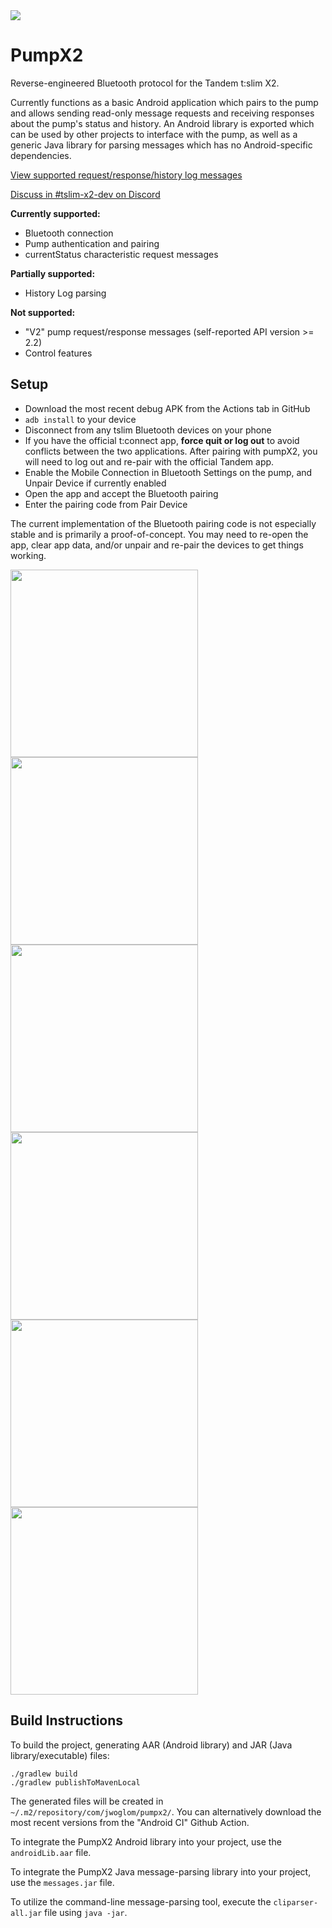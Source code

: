 
<a href="https://github.com/jwoglom/pumpX2/actions/workflows/android.yml">
<img src="https://github.com/jwoglom/pumpx2/actions/workflows/android.yml/badge.svg" />
</a>


# PumpX2

Reverse-engineered Bluetooth protocol for the Tandem t:slim X2.

Currently functions as a basic Android application which pairs to the pump
and allows sending read-only message requests and receiving responses about
the pump's status and history. An Android library is exported which can be used
by other projects to interface with the pump, as well as a generic Java library for
parsing messages which has no Android-specific dependencies.

[View supported request/response/history log messages][sheet]

[Discuss in #tslim-x2-dev on Discord][discord]

**Currently supported:**

* Bluetooth connection
* Pump authentication and pairing
* currentStatus characteristic request messages

**Partially supported:**

* History Log parsing

**Not supported:**

* "V2" pump request/response messages (self-reported API version >= 2.2)
* Control features

[sheet]: https://docs.google.com/spreadsheets/d/e/2PACX-1vTDnXBbJfiwVh-5PDK78RZqgI7C7ymOl-aEw5JLCV8rl7AiYZdoTwx_gBkWUZoducIxh7JXlOJJd9p6/pubhtml?gid=1917691101&single=true
[discord]: https://discord.gg/4fQUWHZ4Mw


## Setup

* Download the most recent debug APK from the Actions tab in GitHub
* `adb install` to your device
* Disconnect from any tslim Bluetooth devices on your phone
* If you have the official t:connect app, **force quit or log out** to avoid conflicts between the two applications. After pairing with pumpX2, you will need to log out and re-pair with the official Tandem app.
* Enable the Mobile Connection in Bluetooth Settings on the pump, and Unpair Device if currently enabled
* Open the app and accept the Bluetooth pairing
* Enter the pairing code from Pair Device

The current implementation of the Bluetooth pairing code is not especially stable and is primarily a proof-of-concept.
You may need to re-open the app, clear app data, and/or unpair and re-pair the devices to get things working.


<img src="https://user-images.githubusercontent.com/192620/176375500-29a0d093-18bc-4cf6-b4d9-6ab1dd004d43.png" width="300" /><img src="https://user-images.githubusercontent.com/192620/176375589-578c6bb6-e993-4087-8f06-0d38d6edf989.png" width="300" /><img src="https://user-images.githubusercontent.com/192620/176375806-85950622-b6d9-44e5-8374-8f45c9268fa5.png" width="300" /><img src="https://user-images.githubusercontent.com/192620/176375930-1750cae6-0d31-4104-8c1b-f9a67d711c59.png" width="300" /><img src="https://user-images.githubusercontent.com/192620/176375889-577f30cf-e39a-4251-a2de-5b8581eb4650.png" width="300" /><img src="https://user-images.githubusercontent.com/192620/176375967-eaea7b4a-e265-4d81-83b6-9cbd93d0fbcf.png" width="300" />

## Build Instructions

To build the project, generating AAR (Android library) and JAR (Java library/executable) files:
```
./gradlew build
./gradlew publishToMavenLocal
```

The generated files will be created in `~/.m2/repository/com/jwoglom/pumpx2/`.
You can alternatively download the most recent versions from the "Android CI" Github Action.

To integrate the PumpX2 Android library into your project, use the `androidLib.aar` file.

To integrate the PumpX2 Java message-parsing library into your project, use the `messages.jar` file.

To utilize the command-line message-parsing tool, execute the `cliparser-all.jar` file using `java -jar`.